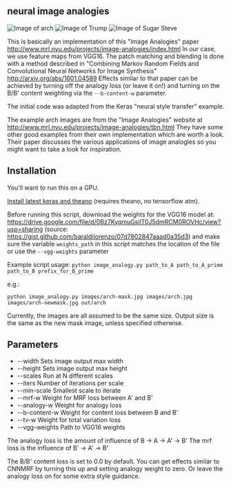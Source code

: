 neural image analogies
----------------------
![Image of arch](https://raw.githubusercontent.com/awentzonline/image-analogies/master/images/image-analogy-explanation.jpg)
![Image of Trump](https://raw.githubusercontent.com/awentzonline/image-analogies/master/images/trump-image-analogy.jpg)
![Image of Sugar Steve](https://raw.githubusercontent.com/awentzonline/image-analogies/master/images/sugarskull-analogy.jpg)

This is basically an implementation of this "Image Analogies" paper http://www.mrl.nyu.edu/projects/image-analogies/index.html In our case, we use feature maps from VGG16. The patch matching and blending is done with a method described in "Combining Markov Random Fields and Convolutional Neural Networks for Image Synthesis" http://arxiv.org/abs/1601.04589  Effects similar to that paper can be achieved by
turning off the analogy loss (or leave it on!) and turning on the B/B' content weighting
via the `--b-content-w` parameter.

The initial code was adapted from the Keras "neural style transfer" example.

The example arch images are from the "Image Analogies" website at http://www.mrl.nyu.edu/projects/image-analogies/tbn.html
They have some other good examples from their own implementation which
are worth a look. Their paper discusses the various applications of image
analogies so you might want to take a look for inspiration.

Installation
------------
You'll want to run this on a GPU.

[Install latest keras and theano](http://keras.io/#installation) (requires theano, no tensorflow atm).

Before running this script, download the weights for the VGG16 model at:
https://drive.google.com/file/d/0Bz7KyqmuGsilT0J5dmRCM0ROVHc/view?usp=sharing
(source: https://gist.github.com/baraldilorenzo/07d7802847aaad0a35d3)
and make sure the variable `weights_path` in this script matches the location of the file or use the `--vgg-weights` parameter

Example script usage:
`python image_analogy.py path_to_A path_to_A_prime path_to_B prefix_for_B_prime`

e.g.:

`python image_analogy.py images/arch-mask.jpg images/arch.jpg images/arch-newmask.jpg out/arch`

Currently, the images are all assumed to be the same size. Output size is the same
as the new mask image, unless specified otherwise.

Parameters
----------

 * --width Sets image output max width
 * --height Sets image output max height
 * --scales Run at N different scales
 * --iters Number of iterations per scale
 * --min-scale Smallest scale to iterate
 * --mrf-w Weight for MRF loss between A' and B'
 * --analogy-w Weight for analogy loss
 * --b-content-w Weight for content loss between B and B'
 * --tv-w Weight for total variation loss
 * --vgg-weights Path to VGG16 weights

The analogy loss is the amount of influence of B -> A -> A' -> B'
The mrf loss is the influence of B' -> A' -> B'

The B/B' content loss is set to 0.0 by default. You can get effects similar
to CNNMRF by turning this up and setting analogy weight to zero. Or leave the
analogy loss on for some extra style guidance.
